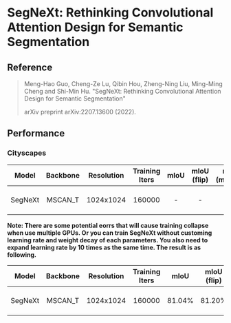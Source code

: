# SegNeXt: Rethinking Convolutional Attention Design for Semantic Segmentation

## Reference
> Meng-Hao Guo, Cheng-Ze Lu, Qibin Hou, Zheng-Ning Liu, Ming-Ming Cheng and Shi-Min Hu. "SegNeXt: Rethinking Convolutional Attention Design for Semantic Segmentation"
>
> arXiv preprint arXiv:2207.13600 (2022).

## Performance

### Cityscapes

|  Model  | Backbone | Resolution | Training Iters | mIoU | mIoU (flip) | mIoU (ms+flip) |                            Links                             |
| :-----: | :------: | :--------: | :------------: | :--: | :---------: | :------------: | :----------------------------------------------------------: |
| SegNeXt | MSCAN_T  | 1024x1024  |     160000     |  -   |      -      |       -        | [model](https://bj.bcebos.com/paddleseg/dygraph/cityscapes/segnet_cityscapes_1024x512_80k/model.pdparams) \| [log](https://bj.bcebos.com/paddleseg/dygraph/cityscapes/segnet_cityscapes_1024×512_80k/train.log) \| [vdl](https://paddlepaddle.org.cn/paddle/visualdl/service/app?id=cb3abc86f6a3ebcd2d3033a68b23162d) |

**Note: There are some potential eorrs that will cause training collapse when use multiple GPUs. Or you can train SegNeXt without customing learning rate and weight decay of each parameters. You also need to expand learning rate by 10 times as the same time. The result is as following.**

|  Model  | Backbone | Resolution | Training Iters |  mIoU  | mIoU (flip) | mIoU (ms+flip) |                            Links                             |
| :-----: | :------: | :--------: | :------------: | :----: | :---------: | :------------: | :----------------------------------------------------------: |
| SegNeXt | MSCAN_T  | 1024x1024  |     160000     | 81.04% |   81.20%    |     81.43%     | [model](https://bj.bcebos.com/paddleseg/dygraph/cityscapes/segnet_cityscapes_1024x512_80k/model.pdparams) \| [log](https://bj.bcebos.com/paddleseg/dygraph/cityscapes/segnet_cityscapes_1024×512_80k/train.log) \| [vdl](https://paddlepaddle.org.cn/paddle/visualdl/service/app?id=cb3abc86f6a3ebcd2d3033a68b23162d) |
